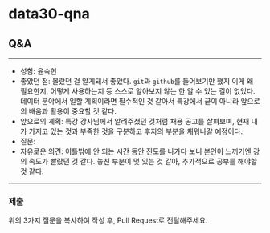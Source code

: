 # data30-qna

## Q&A

---
- 성함: 윤숙현
- 좋았던 점: 몰랐던 걸 알게돼서 좋았다. `git`과 `github`를 들어보기만 했지 이게 왜 필요한지, 어떻게 사용하는지 등 스스로 알아보지 않는 한 알 수 있는 길이 없었다. 데이터 분야에서 일할 계획이라면 필수적인 것 같아서 특강에서 끝이 아니라 앞으로의 배움과 활용이 중요할 것 같다.
- 앞으로의 계획: 특강 강사님께서 알려주셨던 것처럼 채용 공고를 살펴보며, 현재 내가 가지고 있는 것과 부족한 것을 구분하고 후자의 부분을 채워나갈 예정이다. 
- 질문: 
- 자유로운 의견: 이틀밖에 안 되는 시간 동안 진도를 나가다 보니 본인이 느끼기엔 강의 속도가 빨랐던 것 같다. 놓친 부분이 몇 있는 것 같아, 추가적으로 공부를 해야할 것 같다.
---

### 제출
위의 3가지 질문을 복사하여 작성 후, Pull Request로 전달해주세요.
